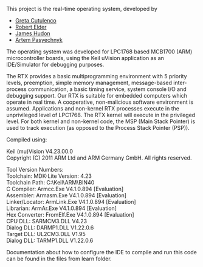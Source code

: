 This project is the real-time operating system, developed by 

* [Greta Cutulenco](https://github.com/gretac)
* [Robert Elder](https://github.com/robertelder)
* [James Hudon](https://github.com/Hudon)
* [Artem Pasyechnyk](https://github.com/artemip)

The operating system was developed for LPC1768 based MCB1700 (ARM) microcontroller boards,
using the Keil uVision application as an IDE/Simulator for debugging purposes.

The RTX provides a basic multiprogramming environment with 5 priority levels, preemption,
simple memory management, message-based inter-process communication, a basic timing service, system console I/O
and debugging support. Our RTX is suitable for embedded computers which operate in real time. A cooperative,
non-malicious software environment is assumed. Applications and non-kernel RTX processes execute in
the unprivileged level of LPC1768. The RTX kernel will execute in the privileged level. For both kernel and
non-kernel code, the MSP (Main Stack Pointer) is used to track execution (as opposed to the Process Stack
Pointer (PSP)).



Compiled using:

Keil (mu)Vision V4.23.00.0  
Copyright (C) 2011 ARM Ltd and ARM Germany GmbH. All rights reserved.

Tool Version Numbers:  
Toolchain:        MDK-Lite  Version: 4.23  
Toolchain Path:    C:\Keil\ARM\BIN40  
C Compiler:         Armcc.Exe       V4.1.0.894 [Evaluation]  
Assembler:          Armasm.Exe       V4.1.0.894 [Evaluation]  
Linker/Locator:     ArmLink.Exe       V4.1.0.894 [Evaluation]  
Librarian:             ArmAr.Exe       V4.1.0.894 [Evaluation]  
Hex Converter:      FromElf.Exe       V4.1.0.894 [Evaluation]  
CPU DLL:               SARMCM3.DLL       V4.23  
Dialog DLL:         DARMP1.DLL       V1.22.0.6  
Target DLL:             UL2CM3.DLL       V1.95  
Dialog DLL:         TARMP1.DLL       V1.22.0.6  

Documentation about how to configure the IDE to compile and run this code can be found in the files from learn folder.
